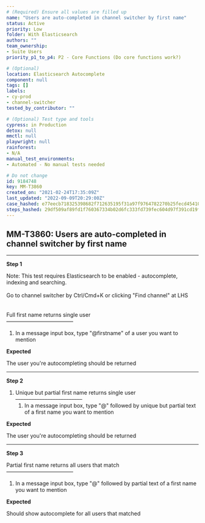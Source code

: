 ```yaml
---
# (Required) Ensure all values are filled up
name: "Users are auto-completed in channel switcher by first name"
status: Active
priority: Low
folder: With Elasticsearch
authors: ""
team_ownership:
- Suite Users
priority_p1_to_p4: P2 - Core Functions (Do core functions work?)

# (Optional)
location: Elasticsearch Autocomplete
component: null
tags: []
labels:
- cy-prod
- channel-switcher
tested_by_contributor: ""

# (Optional) Test type and tools
cypress: in Production
detox: null
mmctl: null
playwright: null
rainforest:
- N/A
manual_test_environments:
- Automated - No manual tests needed

# Do not change
id: 9184748
key: MM-T3860
created_on: "2021-02-24T17:35:09Z"
last_updated: "2022-09-09T20:29:00Z"
case_hashed: e77eecb718325398682f712635195f31a97f9764782270b25fecd454103e8bfaf317335c6cbda78ab409a5f27fff4f23
steps_hashed: 29df509af89fd1f760367334b02d6fc333fd739fec604d97f391cd19f66b25e78d221111aad26d288645314f3970ba04
---
```


<!-- (Auto-generated) Based on frontmatter's "key" and "name" -->

## MM-T3860: Users are auto-completed in channel switcher by first name

---

**Step 1**

Note: This test requires Elasticsearch to be enabled - autocomplete, indexing and searching.\
\
Go to channel switcher by Ctrl/Cmd+K or clicking "Find channel" at LHS\
\
\
Full first name returns single user\
–––––––––––––––––––––––––

1. In a message input box, type "@firstname" of a user you want to mention

**Expected**

The user you're autocompleting should be returned

---

**Step 2**

1. Unique but partial first name returns single user\
   –––––––––––––––––––––––––
   1. In a message input box, type "@" followed by unique but partial text of a first name you want to mention

**Expected**

The user you're autocompleting should be returned

---

**Step 3**

Partial first name returns all users that match\
–––––––––––––––––––––––––

1. In a message input box, type "@" followed by partial text of a first name you want to mention

**Expected**

Should show autocomplete for all users that matched
